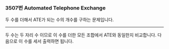 ### 3507번 Automated Telephone Exchange

두 수를 더해서 ATE가 되는 수의 개수를 구하는 문제입니다.

---

두 수는 두 자리 수 이므로 이 수를 더한 모든 조합에서 ATE와 동일한지 비교합니다. 다음으로 이 수를 세서 출력하면 됩니다.
